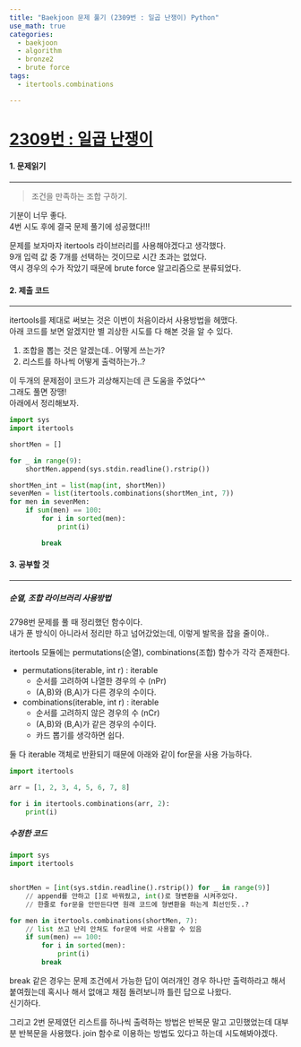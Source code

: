 ```yaml
---
title: "Baekjoon 문제 풀기 (2309번 : 일곱 난쟁이) Python"
use_math: true
categories:
  - baekjoon
  - algorithm
  - bronze2
  - brute force
tags:
  - itertools.combinations

---
```



# [2309번 : 일곱 난쟁이](https://www.acmicpc.net/problem/2309)



#### 1. 문제읽기
---

> 조건을 만족하는 조합 구하기.   

기분이 너무 좋다.  
4번 시도 후에 결국 문제 풀기에 성공했다!!!  

문제를 보자마자 itertools 라이브러리를 사용해야겠다고 생각했다.  
9개 입력 값 중 7개를 선택하는 것이므로 시간 초과는 없었다.  
역시 경우의 수가 작았기 때문에 brute force 알고리즘으로 분류되었다.  




#### 2. 제출 코드 
---

itertools를 제대로 써보는 것은 이번이 처음이라서 사용방법을 헤맸다.  
아래 코드를 보면 알겠지만 별 괴상한 시도를 다 해본 것을 알 수 있다.  

1. 조합을 뽑는 것은 알겠는데.. 어떻게 쓰는가?  
2. 리스트를 하나씩 어떻게 출력하는가..?  

이 두개의 문제점이 코드가 괴상해지는데 큰 도움을 주었다^^  
그래도 풀면 장땡!  
아래에서 정리해보자.  

```python
import sys
import itertools

shortMen = []

for _ in range(9):
    shortMen.append(sys.stdin.readline().rstrip())

shortMen_int = list(map(int, shortMen))
sevenMen = list(itertools.combinations(shortMen_int, 7))
for men in sevenMen:
    if sum(men) == 100:
        for i in sorted(men):
            print(i)

        break
```





#### 3. 공부할 것
---

##### 순열, 조합 라이브러리 사용방법  

2798번 문제를 풀 때 정리했던 함수이다.  
내가 푼 방식이 아니라서 정리만 하고 넘어갔었는데, 이렇게 발목을 잡을 줄이야..  

itertools 모듈에는 permutations(순열), combinations(조합) 함수가 각각 존재한다.  

-  permutations(iterable, int r) : iterable  
	* 순서를 고려하여 나열한 경우의 수 (nPr)    
	* (A,B)와 (B,A)가 다른 경우의 수이다.    
- combinations(iterable, int r) : iterable  
	* 순서를 고려하지 않은 경우의 수 (nCr)  
	* (A,B)와 (B,A)가 같은 경우의 수이다.  
	* 카드 뽑기를 생각하면 쉽다.  

둘 다 iterable 객체로 반환되기 때문에 아래와 같이 for문을 사용 가능하다.  

```python
import itertools

arr = [1, 2, 3, 4, 5, 6, 7, 8]

for i in itertools.combinations(arr, 2):
    print(i)
```

##### 수정한 코드  

```python
import sys
import itertools


shortMen = [int(sys.stdin.readline().rstrip()) for _ in range(9)]
	// append를 안하고 []로 바꿔줬고, int()로 형변환을 시켜주었다.  
	// 한줄로 for문을 안만든다면 원래 코드에 형변환을 하는게 최선인듯..?

for men in itertools.combinations(shortMen, 7): 
	// list 쓰고 난리 안쳐도 for문에 바로 사용할 수 있음
    if sum(men) == 100:
        for i in sorted(men):
            print(i)
        break 
```

break 같은 경우는 문제 조건에서 가능한 답이 여러개인 경우 하나만 출력하라고 해서 붙여줬는데 혹시나 해서 없애고 채점 돌려보니까 틀린 답으로 나왔다.  
신기하다.  



그리고 2번 문제였던 리스트를 하나씩 출력하는 방법은 반복문 말고 고민했었는데 대부분 반복문을 사용했다. join 함수로 이용하는 방법도 있다고 하는데 시도해봐야겠다.  